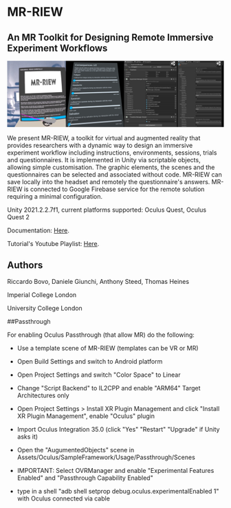 # MR-RIEW 

## An MR Toolkit for Designing Remote Immersive Experiment Workflows

<p align="center">
  <img src="media/teaser_VRMR.png">
</p>

We present MR-RIEW, a toolkit for virtual and augmented reality that provides researchers with a dynamic way to design an immersive experiment workflow including instructions, environments, sessions, trials and questionnaires. It is implemented in Unity via scriptable objects, allowing simple customisation. The graphic elements, the scenes and the questionnaires can be selected and associated without code. MR-RIEW can save locally into the headset and remotely the questionnaire's answers. MR-RIEW is connected to Google Firebase service for the remote solution requiring a minimal configuration.

Unity 2021.2.2.7f1, current platforms supported: Oculus Quest, Oculus Quest 2

Documentation: [Here](https://github.com/CrowdVRLab/MR-RIEW/blob/main/HowToUse.md).

Tutorial's Youtube Playlist: [Here](https://www.youtube.com/playlist?list=PLCsH8hycEVh8p6k0wocmQen9OFggqp5CM).


## Authors

Riccardo Bovo, Daniele Giunchi, Anthony Steed, Thomas Heines


Imperial College London

University College London


##Passthrough

For enabling Oculus Passthrough (that allow MR) do the following:

- Use a template scene of MR-RIEW (templates can be VR or MR)

- Open Build Settings and switch to Android platform

- Open Project Settings and switch "Color Space" to Linear

- Change "Script Backend" to IL2CPP and enable "ARM64" Target Architectures only

- Open Project Settings > Install XR Plugin Management and click "Install XR Plugin Management", enable "Oculus" plugin

- Import Oculus Integration 35.0 (click "Yes" "Restart" "Upgrade" if Unity asks it)

- Open the "AugumentedObjects" scene in Assets/Oculus/SampleFramework/Usage/Passthrough/Scenes

- IMPORTANT: Select OVRManager and enable "Experimental Features Enabled" and "Passthrough Capability Enabled"

- type in a shell "adb shell setprop debug.oculus.experimentalEnabled 1" with Oculus connected via cable
